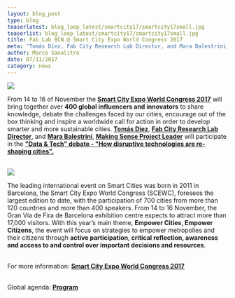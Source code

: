 ```yaml
---
layout: blog_post
type: blog
teaserlatest: blog_loop_latest/smartcity17/smartcity17small.jpg
teaserlist: blog_loop_latest/smartcity17/smartcity17small.jpg
title: Fab Lab BCN @ Smart City Expo World Congress 2017
meta: "Tomás Díez, Fab City Research Lab Director, and Mara Balestrini, Making Sense Project Leader will participate in the “Data & Tech” debate – “How disruptive technologies are re-shaping cities“."
author: Marco Sanalitro
date: 07/11/2017 
category: news
---
```


<img src= "http://www.fablabbcn.org/img/blog/blog_loop_latest/smartcity17/smartcity171.jpg" align="middle"> 
<br>

From 14 to 16 of November the <strong><a href="http://www.smartcityexpo.com/it/">Smart City Expo World Congress 2017</a></strong> will bring together over <strong>400 global influencers and innovators</strong> to share knowledge, debate the challenges faced by our cities, encourage out of the box thinking and inspire a worldwide call for action in order to develop smarter and more sustainable cities. <strong><a href="https://fablabbcn.org/about_us.html">Tomás Diez</a></strong>, <strong><a href="http://fab.city/">Fab City Research Lab Director</a></strong>, and <strong><a href="https://fablabbcn.org/about_us.html">Mara Balestrini</a></strong>, <strong><a href="http://making-sense.eu/">Making Sense Project Leader</a></strong> will participate in the <strong><a href="http://www.smartcityexpo.com/en/topic-data">"Data & Tech" debate - "How disruptive technologies are re-shaping cities".</a></strong><br><br>

<img src= "http://www.fablabbcn.org/img/blog/blog_loop_latest/smartcity17/smartcity172.jpg" align="middle"> 
<br>

The leading international event on Smart Cities was born in 2011 in Barcelona, the Smart City Expo World Congress (SCEWC), foresees the largest edition to date, with the participation of 700 cities from more than 120 countries  and more than 400 speakers. From 14 to 16 November, the Gran Vía de Fira de Barcelona exhibition centre expects to attract more than 17,000 visitors. With this year’s main theme, <strong>Empower Cities, Empower Citizens</strong>, the event will focus on strategies to empower metropolies and their citizens through <strong>active participation, critical reflection, awareness and access to and control over important decisions and resources</strong>.<br><br>

For more information: <strong><a href="http://www.smartcityexpo.com/it/">Smart City Expo World Congress 2017</a></strong><br><br>

Global agenda: <strong><a href="http://www.smartcityexpo.com/it/agenda-2017">Program</a></strong><br><br>
